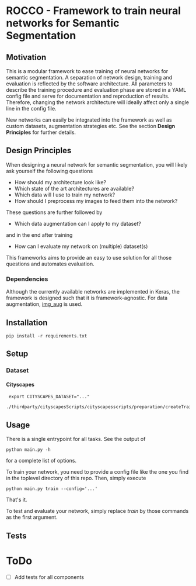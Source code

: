# ROCCO - Framework to train neural networks for Semantic Segmentation

## Motivation

This is a modular framework to ease training of neural networks for semantic segmentation. 
A separation of network design, training and evaluation is reflected by the software architecture. 
All parameters to describe the training procedure and evaluation phase are stored in a YAML config file and serve for documentation and reproduction of results.
Therefore, changing the network architecture will ideally affect only a single line in the config file. 

New networks can easily be integrated into the framework as well as custom datasets, augmentation strategies etc. See the section **Design Principles** for further details. 

## Design Principles

When designing a neural network for semantic segmentation, you will likely ask yourself the following questions
 - How should my architecture look like?
 - Which state of the art architectures are available?
 - Which data will I use to train my network?
 - How should I preprocess my images to feed them into the network?
 
These questions are further followed by
 - Which data augmentation can I apply to my dataset?
 
and in the end after training
 - How can I evaluate my network on (multiple) dataset(s)
 
This frameworks aims to provide an easy to use solution for all those questions and automates evaluation.

### Dependencies

Although the currently available networks are implemented in Keras, the framework is designed such that it is framework-agnostic.
For data augmentation, [img_aug]() is used.

## Installation

    pip install -r requirements.txt 

## Setup

### Dataset

#### Cityscapes

     export CITYSCAPES_DATASET="..."
     ./thirdparty/cityscapesScripts/cityscapesscripts/preparation/createTrainIdLabelImgs.py
     
## Usage

There is a single entrypoint for all tasks. See the output of

    python main.py -h
    
for a complete list of options.

To train your network, you need to provide a config file like the one you find in the toplevel directory of this repo.
Then, simply execute

    python main.py train --config='...'

That's it.

To test and evaluate your network, simply replace *train* by those commands as the first argument.

## Tests



# ToDo

 - [ ] Add tests for all components
